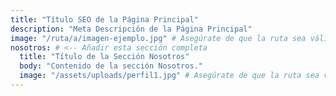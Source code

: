 ```yaml
---
title: "Título SEO de la Página Principal"
description: "Meta Descripción de la Página Principal"
image: "/ruta/a/imagen-ejemplo.jpg" # Asegúrate de que la ruta sea válida o quita este campo si no es requerido en config.ts
nosotros: # <-- Añadir esta sección completa
  title: "Título de la Sección Nosotros"
  body: "Contenido de la sección Nosotros."
  image: "/assets/uploads/perfil1.jpg" # Asegúrate de que la ruta sea válida
---
```

<!-- Aquí va el contenido opcional del body del markdown si lo hubiera -->